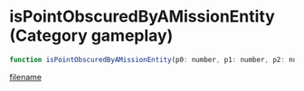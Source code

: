 # isPointObscuredByAMissionEntity (Category gameplay)

```js
function isPointObscuredByAMissionEntity(p0: number, p1: number, p2: number, p3: number, p4: number, p5: number, p6: number): boolean
```

[filename](isPointObscuredByAMissionEntity_m.md ':include')